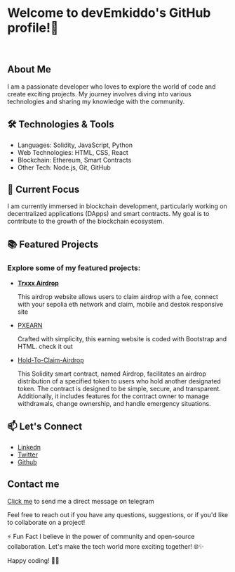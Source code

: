 <h1>Welcome to devEmkiddo's GitHub profile!🚀</h1>
<br/>

<h2>About Me</h2>
<p>I am a passionate developer who loves to explore the world of code and create exciting projects. My journey involves diving into various technologies and sharing my knowledge with the community.</p>

<h2>🛠️ Technologies & Tools</h2>
<ul>
<li>Languages: Solidity, JavaScript, Python</li>
<li>Web Technologies: HTML, CSS, React</li>
<li>Blockchain: Ethereum, Smart Contracts</li>
<li>Other Tech: Node.js, Git, GitHub</li>
  </ul>
<h2>🌱 Current Focus</h2>
<p>I am currently immersed in blockchain development, particularly working on decentralized applications (DApps) and smart contracts. My goal is to contribute to the growth of the blockchain ecosystem.</p>

<h2>📚 Featured Projects</h2>
<h3>Explore some of my featured projects:</h3>
<ul>
  <li><a href="https://trxxxcoin.netlify.app"><strong>Trxxx Airdrop</strong></a>
    <p>This airdrop website allows users to claim airdrop with a fee, connect with your sepolia eth network and claim, mobile and destok responsive site</p>
  </li>
  <li><a href="https://pxearn.netlify.app/">PXEARN</a>
    <p>Crafted with simplicity, this earning website is coded with Bootstrap and HTML. check it out</p>
  </li>
  <li><a href="https://github.com/devEmkiddo/Hold-To-Claim-Airdrop">Hold-To-Claim-Airdrop</a>
    <p>This Solidity smart contract, named Airdrop, facilitates an airdrop distribution of a specified token to users who hold another designated token. The contract is designed to be simple, secure, and transparent. Additionally, it includes features for the contract owner to manage withdrawals, change ownership, and handle emergency situations.</p>
  </li>
</ul>

<h2>📫 Let's Connect</h2>
<ul>
  <li><a href="www.linkedin.com/in/emmanuel-emkiddo-7136992a3
">Linkedn</a></li>
  <li><a href="https://twitter.com/degenBRo_">Twitter</a></li>
  <li><a href="https://github.com/devEmkiddo
">Github</a></li>
</ul>
<h2>Contact me</h2>
<p><a href="http://t.me/devEmkiddo">Click me</a> to send me a direct message on telegram</p>

<p>Feel free to reach out if you have any questions, suggestions, or if you'd like to collaborate on a project!</p>

⚡ Fun Fact
I believe in the power of community and open-source collaboration. Let's make the tech world more exciting together! 🌐✨

Happy coding! 🚀✨
